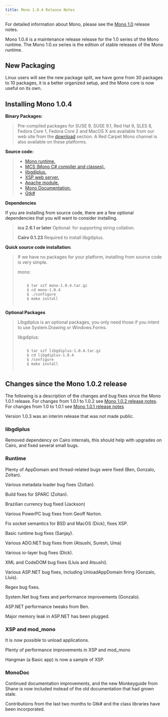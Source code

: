 ```yaml
---
title: Mono 1.0.4 Release Notes
---
```


For detailed information about Mono, please see the [Mono 1.0](http://www.go-mono.com/archive/1.0/) release notes.

Mono 1.0.4 is a maintenance release release for the 1.0 series of the Mono runtime. The Mono 1.0.xx series is the edition of stable releases of the Mono runtime.

New Packaging
-------------

Linux users will see the new package split, we have gone from 30 packages to 10 packages, it is a better organized setup, and the Mono core is now useful on its own.

Installing Mono 1.0.4
---------------------

**Binary Packages:**

> Pre-compiled packages for SUSE 9, SUSE 9.1, Red Hat 9, SLES 8, Fedora Core 1, Fedora Core 2 and MacOS X are available from our web site from the [download](http://www.go-mono.com/download.html) section. A Red Carpet Mono channel is also available on these platforms.

**Source code:**

> -   [Mono runtime.](http://www.go-mono.com/archive/1.0.4/mono-1.0.4.tar.gz)
> -   [MCS (Mono C\# compiler and classes).](http://www.go-mono.com/archive/1.0.4/mcs-1.0.4.tar.gz)
> -   [libgdiplus.](http://www.go-mono.com/archive/1.0.4/libgdiplus-1.0.4.tar.gz)
> -   [XSP web server.](http://www.go-mono.com/archive/1.0.4/xsp-1.0.4.tar.gz)
> -   [Apache module.](http://www.go-mono.com/archive/1.0.4/mod_mono-1.0.4.tar.gz)
> -   [Mono Documentation.](http://www.go-mono.com/archive/1.0.4/monodoc-1.0.4.tar.gz)
> -   [Gtk\#](http://www.go-mono.com/archive/1.0.4/gtk-sharp-1.0.4.tar.gz)

**Dependencies**

If you are installing from source code, there are a few optional dependencies that you will want to consider installing.

> **icu 2.6.1 or later** Optional: for supporting string collation.
>
> **Cairo 0.1.23** Required to install libgdiplus.

**Quick source code installation:**

> If we have no packages for your platform, installing from source code is very simple.
>
> mono:
>
> ``` shell
>     
>     $ tar xzf mono-1.0.4.tar.gz
>     $ cd mono-1.0.4
>     $ ./configure
>     $ make install
>     
> ```

**Optional Packages**

> Libgdiplus is an optional packages, you only need those if you intent to use System.Drawing or Windows.Forms.
>
> libgdiplus:
>
> ``` shell
>     
>     $ tar xzf libgdiplus-1.0.4.tar.gz
>     $ cd libgdiplus-1.0.4
>     $ /configure
>     $ make install
>     
> ```

Changes since the Mono 1.0.2 release
------------------------------------

The following is a description of the changes and bug fixes since the Mono 1.0.1 release. For changes from 1.0.1 to 1.0.2 see [Mono 1.0.2 release notes](http://www.go-mono.com/archive/1.0.2/). For changes from 1.0 to 1.0.1 see [Mono 1.0.1 release notes](http://www.go-mono.com/archive/1.0.1)

Version 1.0.3 was an interim release that was not made public.

### libgdiplus

Removed dependency on Cairo internals, this should help with upgrades on Cairo, and fixed several small bugs.

### Runtime

Plenty of AppDomain and thread-related bugs were fixed (Ben, Gonzalo, Zoltan).

Various metadata loader bug fixes (Zoltan).

Build fixes for SPARC (Zoltan).

Brazilian currency bug fixed (Jackson)

Various PowerPC bug fixes from Geoff Norton.

Fix socket semantics for BSD and MacOS (Dick), fixes XSP.

Basic runtime bug fixes (Sanjay).

Various ADO.NET bug fixes from (Atsushi, Suresh, Uma)

Various io-layer bug fixes (Dick).

XML and CodeDOM bug fixes (Lluis and Atsushi).

Various ASP.NET bug fixes, including UnloadAppDomain firing (Gonzalo, Lluis).

Regex bug fixes.

System.Net bug fixes and performance improvements (Gonzalo).

ASP.NET performance tweaks from Ben.

Major memory leak in ASP.NET has been plugged.

### XSP and mod\_mono

It is now possible to unload applications.

Plenty of performance improvements in XSP and mod\_mono

Hangman (a Basic app) is now a sample of XSP.

### MonoDoc

Continued documentation improvements, and the new Monkeyguide from Shane is now included instead of the old documentation that had grown stale.

Contributions from the last two months to Gtk\# and the class libraries have been incorporated.
